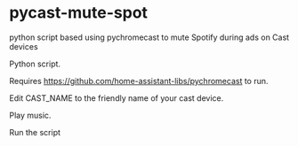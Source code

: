 # pycast-mute-spot
python script based using pychromecast to mute Spotify during ads on Cast devices

Python script.

Requires https://github.com/home-assistant-libs/pychromecast to run. 

Edit CAST_NAME to the friendly name of your cast device.

Play music.

Run the script
